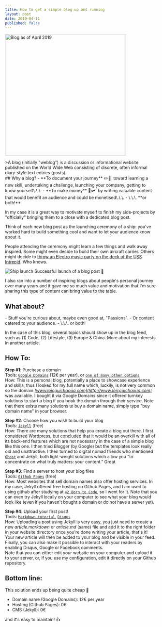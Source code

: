 ```yaml
---
title: How to get a simple blog up and running
layout: post
date: 2019-04-11
published: false
---
```

<img class="img-post" src="{{ site.baseurl }}/images/blog-howto.png" alt="Blog as of April 2019" height="auto" width="400">

\>A blog (initially "weblog") is a discussion or informational website published on the World Wide Web consisting of discrete, often informal diary-style text entries (posts).  
\## Why a blog? - \*\*To document your journey\*\* ✏️📕  toward learning a new skill, undertaking a challenge, launching your company, getting to know yourself\\.\\.\\. - \*\*To make money\*\* 💸🛩  by writing valuable content that would benefit an audience and could be monetised\\.\\.\\. - \\.\\.\\. \*\*or both!\*\*

In my case it is a great way to motivate myself to finish my side-projects by "officially" bringing them to a close with a dedicated blog post.

Think of each new blog post as the launching ceremony of a ship: you've worked hard to build something cool and want to let your audience know about it.

People attending the ceremony might learn a few things and walk away inspired. Some might even decide to build their own aircraft carrier. Others might decide to [throw an Electro music party on the deck of the USS Intrepid](https://www.facebook.com/events/2216781245302819/). Who knows.

![Ship launch](https://media.giphy.com/media/XrOxNVQeqAKJy/giphy.gif) Successful launch of a blog post 🍾

I also ran into a number of inspiring blogs about people's personal journey over many years and it gave me so much value and motivation that I'm sure sharing this type of content can bring value to the table.

## What about?

\- Stuff you're curious about, maybe even good at, "Passions". - Or content catered to your audience. - \\.\\.\\. or both!

In the case of this blog, several topics should show up in the blog feed, such as (1) Code, (2) Lifestyle, (3) Europe & China. More about my interests in another article.

## How To:

**Step #1**: Purchase a domain  
Tools: [`Google Domains`](https://domains.google) (12€ per year), or [`one of many other options`](https://www.google.com/search?q=buy+domain+name)  
How: This is a personal blog, potentially a place to showcase experience and skills, thus I looked for my full name which, luckily, is not very common so the domain _[www.loicguichaoua.com](http://www.loicguichaoua.com)_ was available. I bought it via Google Domains since it offered turnkey solutions to start a blog if you book the domain through their service. Note that there exists many solutions to buy a domain name, simply type "buy domain name" in your browser.

**Step #2**: Choose how you wish to build your blog  
Tools: [`Jekyll`](https://jekyllrb.com/) (free)  
How: There are many solutions that help you create a blog out there. I first considered Wordpress, but concluded that it would be an overkill with all of its back-end features which are not necessary in the case of a simple blog like this one. I then tried Blogger (by Google) but the templates look really old and unattractive. I then turned to digital nomad friends who mentioned [`Ghost`](https://ghost.org/) and Jekyll, both light-weight solutions which allow you "to concentrate on what truly matters: your content." Great.

**Step #3**: Find a server to host your blog files  
Tools: [`Github Pages`](https://pages.github.com) (free)  
How: Most websites that sell domain names also offer hosting services. In my case, Jekyll offered free hosting on Github Pages, and I am used to using github after studying at [`42 Born to Code`](https://42.fr/), so I went for it. Note that you can even try Jekyll locally on your computer to see what your blog would look like (even if you haven't bought a domain or do not have a server yet).

**Step #4**: Upload your first post!  
Tools: [`Markdown tutorial`](https://www.markdowntutorial.com/), [`Disqus`](https://disqus.com/)  
How: Uploading a post using Jekyll is very easy, you just need to create a new _article.markdown_ or _article.md_ (same) file and add it to the right folder in your website directory once you're done writing your article, that's it! Your new article will then be added to your blog and be visible in your feed. Finally, you can also make it possible to interact with your readers by enabling Disqus, Google or Facebook comments.  
Note that you can either edit your website on your computer and upload it to your server, or, if you use my configuration, edit it directly on your Github repository.

## Bottom line:

This solution ends up being quite cheap 💸

*   Domain name (Google Domains): 12€ per year
*   Hosting (Github Pages): 0€
*   CMS (Jekyll): 0€

and it's easy to maintain! 👍